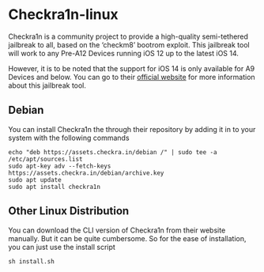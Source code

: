# Checkra1n-linux
Checkra1n is a community project to provide a high-quality semi-tethered jailbreak to all, based on the ‘checkm8’ bootrom exploit. This jailbreak tool will work to any Pre-A12 Devices running iOS 12 up to the latest iOS 14. 

However, it is to be noted that the support for iOS 14 is only available for A9 Devices and below. You can go to their [official website](https://checkra.in/) for more information about this jailbreak tool.

## Debian
You can install Checkra1n the through their repository by adding it in to your system with the following commands
```
echo "deb https://assets.checkra.in/debian /" | sudo tee -a /etc/apt/sources.list
sudo apt-key adv --fetch-keys https://assets.checkra.in/debian/archive.key
sudo apt update
sudo apt install checkra1n
```

## Other Linux Distribution
You can download the CLI version of Checkra1n from their website manually. But it can be quite cumbersome. So for the ease of installation, you can just use the install script
```
sh install.sh
```